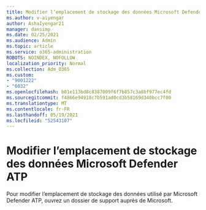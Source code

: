 ```yaml
---
title: Modifier l’emplacement de stockage des données Microsoft Defender ATP
ms.author: v-aiyengar
author: AshaIyengar21
manager: dansimp
ms.date: 02/25/2021
ms.audience: Admin
ms.topic: article
ms.service: o365-administration
ROBOTS: NOINDEX, NOFOLLOW
localization_priority: Normal
ms.collection: Adm_O365
ms.custom:
- "9001222"
- "6032"
ms.openlocfilehash: b01e113bd8c8387009f6f7b857c3a8bf977ec4fd
ms.sourcegitcommit: f4866e94918c7b591ad0cd3b58169d340bcc7f00
ms.translationtype: MT
ms.contentlocale: fr-FR
ms.lasthandoff: 05/19/2021
ms.locfileid: "52543107"
---
```

# <a name="change-data-storage-location-for-microsoft-defender-atp"></a>Modifier l’emplacement de stockage des données Microsoft Defender ATP

Pour modifier l’emplacement de stockage des données utilisé par Microsoft Defender ATP, ouvrez un dossier de support auprès de Microsoft.

